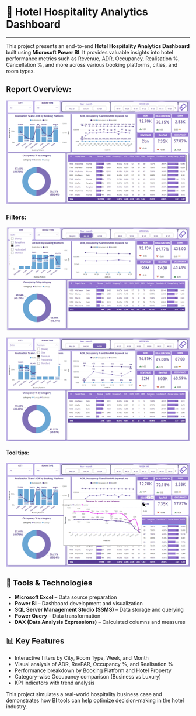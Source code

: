 ﻿# 🏨 Hotel Hospitality Analytics Dashboard
------------------

This project presents an end-to-end **Hotel Hospitality Analytics Dashboard** built using **Microsoft Power BI**. It provides valuable insights into hotel performance metrics such as Revenue, ADR, Occupancy, Realisation %, Cancellation %, and more across various booking platforms, cities, and room types.

## Report Overview:

![Dashboard Preview](Pages/ReportOverview.png)

### Filters:
![Dashboard Preview](Pages/ReportOverview2.png)


![Dashboard Preview](Pages/ReportOverview3.png)

#### Tool tips:

![Dashboard Preview](Pages/ReportOverviewToolTips.png)

## 🔧 Tools & Technologies

- **Microsoft Excel** – Data source preparation
- **Power BI** – Dashboard development and visualization
- **SQL Server Management Studio (SSMS)** – Data storage and querying
- **Power Query** – Data transformation
- **DAX (Data Analysis Expressions)** – Calculated columns and measures

## 📊 Key Features

- Interactive filters by City, Room Type, Week, and Month
- Visual analysis of ADR, RevPAR, Occupancy %, and Realisation %
- Performance breakdown by Booking Platform and Hotel Property
- Category-wise Occupancy comparison (Business vs Luxury)
- KPI indicators with trend analysis

This project simulates a real-world hospitality business case and demonstrates how BI tools can help optimize decision-making in the hotel industry.
